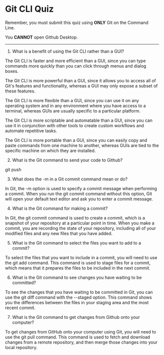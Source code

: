 # Git CLI Quiz

Remember, you must submit this quiz using **ONLY** Git on the Command Line.

You **CANNOT** open Github Desktop.

---

1. What is a benefit of using the Git CLI rather than a GUI?

The Git CLI is faster and more efficient than a GUI, since you can type commands more quickly than you can click through menus and dialog boxes.

The Git CLI is more powerful than a GUI, since it allows you to access all of Git's features and functionality, whereas a GUI may only expose a subset of these features.

The Git CLI is more flexible than a GUI, since you can use it on any operating system and in any environment where you have access to a terminal, whereas GUIs are usually specific to a particular platform.

The Git CLI is more scriptable and automatable than a GUI, since you can use it in conjunction with other tools to create custom workflows and automate repetitive tasks.

The Git CLI is more portable than a GUI, since you can easily copy and paste commands from one machine to another, whereas GUIs are tied to the specific machine on which they are installed.

2. What is the Git command to send your code to Github?

git push

3. What does the -m in a Git commit command mean or do?

In Git, the -m option is used to specify a commit message when performing a commit. When you run the git commit command without this option, Git will open your default text editor and ask you to enter a commit message.

4. What is the Git command for making a commit?

In Git, the git commit command is used to create a commit, which is a snapshot of your repository at a particular point in time. When you make a commit, you are recording the state of your repository, including all of your modified files and any new files that you have added.

5. What is the Git command to select the files you want to add to a commit?

To select the files that you want to include in a commit, you will need to use the git add command. This command is used to stage files for a commit, which means that it prepares the files to be included in the next commit.

6. What is the Git command to see changes you have waiting to be committed?

To see the changes that you have waiting to be committed in Git, you can use the git diff command with the --staged option. This command shows you the differences between the files in your staging area and the most recent commit.

7. What is the Git command to get changes from Github onto your computer?

To get changes from GitHub onto your computer using Git, you will need to use the git pull command. This command is used to fetch and download changes from a remote repository, and then merge those changes into your local repository.
